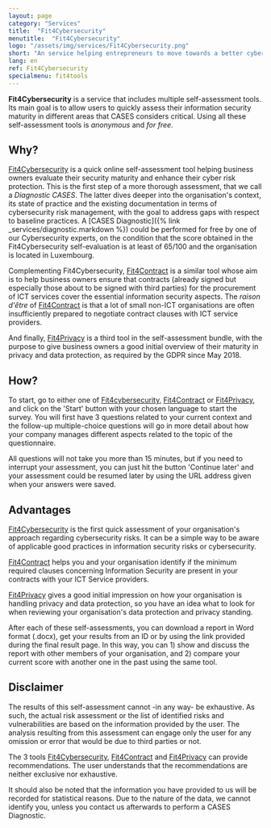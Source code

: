 ```yaml
---
layout: page
category: "Services"
title:  "Fit4Cybersecurity"
menutitle:  "Fit4Cybersecurity"
logo: "/assets/img/services/Fit4Cybersecurity.png"
short: "An service helping entrepreneurs to move towards a better cybersecurity strategy."
lang: en
ref: Fit4Cybersecurity
specialmenu: fit4tools
---
```


**Fit4Cybersecurity** is a service that includes multiple self-assessment tools. Its main goal is to allow users to quickly assess their information security maturity in different areas that CASES considers critical. Using all these self-assessment tools is _anonymous_ and _for free_.

## Why?

[Fit4Cybersecurity](https://fit4cybersecurity.cases.lu) is a quick online self-assessment tool helping business owners evaluate their security maturity and enhance their cyber risk protection. This is the first step of a more thorough assessment, that we call a _Diagnostic CASES_. The latter dives deeper into the organisation's context, its state of practice and the existing documentation in terms of cybersecurity risk management, with the goal to address gaps with respect to baseline practices. A [CASES Diagnostic]({% link _services/diagnostic.markdown %}) could be performed for free by one of our Cybersecurity experts, on the condition that the score obtained in the Fit4Cybersecurity self-evaluation is at least of 65/100 and the organisation is located in Luxembourg.

Complementing Fit4Cybersecurity, [Fit4Contract](https://contract.cases.lu) is a similar tool whose aim is to help business owners ensure that contracts (already signed but especially those about to be signed with third parties) for the procurement of ICT services cover the essential information security aspects. The _raison d'être_ of [Fit4Contract](https://contract.cases.lu) is that a lot of small non-ICT organisations are often insufficiently prepared to negotiate contract clauses with ICT service providers.

And finally, [Fit4Privacy](https://fit4privacy.cases.lu) is a third tool in the self-assessment bundle, with the purpose to give business owners a good initial overview of their maturity in privacy and data protection, as required by the GDPR since May 2018.

## How?

To start, go to either one of [Fit4cybersecurity](https://fit4cybersecurity.cases.lu), [Fit4Contract](https://contract.cases.lu) or [Fit4Privacy](https://fit4privacy.cases.lu), and click on the 'Start' button with your chosen language to start the survey. You will first have 3 questions related to your current context and the follow-up multiple-choice questions will go in more detail about how your company manages different aspects related to the topic of the questionnaire.

All questions will not take you more than 15 minutes, but if you need to interrupt your assessment, you can just hit the button 'Continue later' and your assessment could be resumed later by using the URL address given when your answers were saved.

## Advantages

[Fit4Cybersecurity](http://fit4cybersecurity.cases.lu) is the first quick assessment of your organisation's approach regarding cybersecurity risks. It can be a simple way to be aware of applicable good practices in information security risks or cybersecurity.

[Fit4Contract](https://contract.cases.lu) helps you and your organisation identify if the minimum required clauses concerning Information Security are present in your contracts with your ICT Service providers.

[Fit4Privacy](https://fit4privacy.cases.lu) gives a good initial impression on how your organisation is handling privacy and data protection, so you have an idea what to look for when reviewing your organisation's data protection and privacy standing.

After each of these self-assessments, you can download a report in Word format (.docx), get your results from an ID or by using the link provided during the final result page. In this way, you can 1) show and discuss the report with other members of your organisation, and 2) compare your current score with another one in the past using the same tool.

## Disclaimer

The results of this self-assessment cannot -in any way- be exhaustive. As such, the actual risk assessment or the list of identified risks and vulnerabilities are based on the information provided by the user. The analysis resulting from this assessment can engage only the user for any omission or error that would be due to third parties or not.

The 3 tools [Fit4Cybersecurity](http://fit4cybersecurity.cases.lu), [Fit4Contract](https://contract.cases.lu) and [Fit4Privacy](https://fit4privacy.cases.lu) can provide recommendations. The user understands that the recommendations are neither exclusive nor exhaustive.

It should also be noted that the information you have provided to us will be recorded for statistical reasons. Due to the nature of the data, we cannot identify you, unless you contact us afterwards to perform a CASES Diagnostic.
